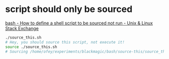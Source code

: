 # script should only be sourced

[bash - How to define a shell script to be sourced not run - Unix & Linux Stack Exchange](https://unix.stackexchange.com/questions/424492/how-to-define-a-shell-script-to-be-sourced-not-run)

```bash
./source_this.sh 
# Hey, you should source this script, not execute it!
source ./source_this.sh 
# Sourcing /home/ofey/experiments/blackmagic/bash/source-this/source_this.sh
```